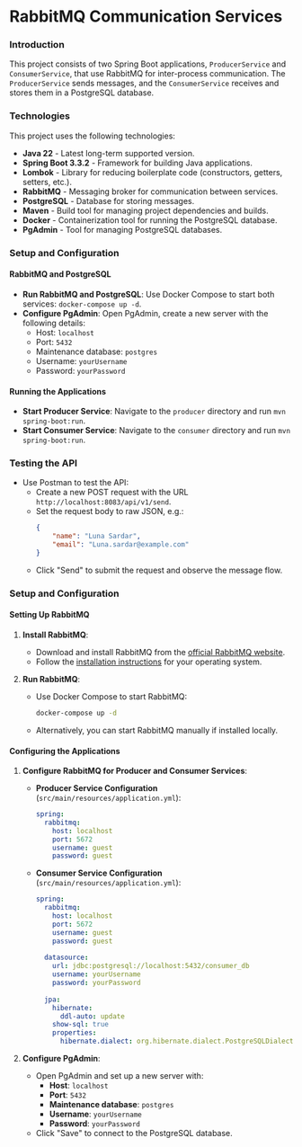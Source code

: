 # RabbitMQ Communication Services

### Introduction

This project consists of two Spring Boot applications, `ProducerService` and `ConsumerService`, that use RabbitMQ for inter-process communication. The `ProducerService` sends messages, and the `ConsumerService` receives and stores them in a PostgreSQL database.

### Technologies

This project uses the following technologies:

- **Java 22** - Latest long-term supported version.
- **Spring Boot 3.3.2** - Framework for building Java applications.
- **Lombok** - Library for reducing boilerplate code (constructors, getters, setters, etc.).
- **RabbitMQ** - Messaging broker for communication between services.
- **PostgreSQL** - Database for storing messages.
- **Maven** - Build tool for managing project dependencies and builds.
- **Docker** - Containerization tool for running the PostgreSQL database.
- **PgAdmin** - Tool for managing PostgreSQL databases.

### Setup and Configuration

#### RabbitMQ and PostgreSQL

- **Run RabbitMQ and PostgreSQL**: Use Docker Compose to start both services: `docker-compose up -d`.
- **Configure PgAdmin**: Open PgAdmin, create a new server with the following details:
    - Host: `localhost`
    - Port: `5432`
    - Maintenance database: `postgres`
    - Username: `yourUsername`
    - Password: `yourPassword`

#### Running the Applications

- **Start Producer Service**: Navigate to the `producer` directory and run `mvn spring-boot:run`.
- **Start Consumer Service**: Navigate to the `consumer` directory and run `mvn spring-boot:run`.

### Testing the API

- Use Postman to test the API:
    - Create a new POST request with the URL `http://localhost:8083/api/v1/send`.
    - Set the request body to raw JSON, e.g.:
      ```json
      {
          "name": "Luna Sardar",
          "email": "Luna.sardar@example.com"
      }
      ```
    - Click "Send" to submit the request and observe the message flow.

### Setup and Configuration

#### Setting Up RabbitMQ

1. **Install RabbitMQ**:
    - Download and install RabbitMQ from the [official RabbitMQ website](https://www.rabbitmq.com/download.html).
    - Follow the [installation instructions](https://www.rabbitmq.com/docs/installation.html) for your operating system.

2. **Run RabbitMQ**:
    - Use Docker Compose to start RabbitMQ:
      ```bash
      docker-compose up -d
      ```
    - Alternatively, you can start RabbitMQ manually if installed locally.

#### Configuring the Applications

1. **Configure RabbitMQ for Producer and Consumer Services**:
    - **Producer Service Configuration** (`src/main/resources/application.yml`):
      ```yaml
      spring:
        rabbitmq:
          host: localhost
          port: 5672
          username: guest
          password: guest
      ```

    - **Consumer Service Configuration** (`src/main/resources/application.yml`):
      ```yaml
      spring:
        rabbitmq:
          host: localhost
          port: 5672
          username: guest
          password: guest
 
        datasource:
          url: jdbc:postgresql://localhost:5432/consumer_db
          username: yourUsername
          password: yourPassword
 
        jpa:
          hibernate:
            ddl-auto: update
          show-sql: true
          properties:
            hibernate.dialect: org.hibernate.dialect.PostgreSQLDialect
      ```

2. **Configure PgAdmin**:
    - Open PgAdmin and set up a new server with:
        - **Host**: `localhost`
        - **Port**: `5432`
        - **Maintenance database**: `postgres`
        - **Username**: `yourUsername`
        - **Password**: `yourPassword`
    - Click "Save" to connect to the PostgreSQL database.
